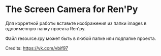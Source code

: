 # The Screen Camera for Ren'Py

Для корретной работы вставьте изображения из папки images в одноименную папку проекта Ren'py.

Файл resource.rpy может быть в любой папке или подпапке проекта.

Credits: https://vk.com/vbif97
